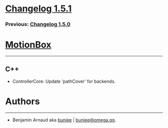 # [Changelog 1.5.1](http://omega.gg/MotionBox/changes/1.5.1.html)

### Previous: [Changelog 1.5.0](1.5.0.html)

# [MotionBox](http://omega.gg/MotionBox)
---

## C++

- ControllerCore: Update 'pathCover' for backends.


# Authors
---

- Benjamin Arnaud aka [bunjee](http://bunjee.me) | <bunjee@omega.gg>.
